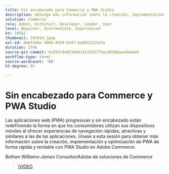 ```yaml
---
title: Sin encabezado para Commerce y PWA Studio
description: obtenga más información sobre la creación, implementación y optimización de PWA de forma rápida y rentable con PWA studio en Adobe Commerce
solution: Commerce
role: Admin, Architect, Developer, Leader, User
level: Beginner, Intermediate, Experienced
kt: 10562
thumbnail: 343814.jpeg
exl-id: dbbf34be-3009-4559-b347-ba8012323afa
duration: 2744
source-git-commit: 9a297cda953d4414131657f9ac84580aea0eabeb
workflow-type: tm+mt
source-wordcount: '80'
ht-degree: 0%

---
```


# Sin encabezado para Commerce y PWA Studio

Las aplicaciones web (PWA) progresivas y sin encabezado están redefiniendo la forma en que los consumidores utilizan sus dispositivos móviles al ofrecer experiencias de navegación rápidas, atractivas y similares a las de las aplicaciones. Únase a esta sesión para obtener más información sobre la creación, implementación y optimización de PWA de forma rápida y rentable con PWA Studio en Adobe Commerce.

*Bethan Williams-James* Consultor/Adobe de soluciones de Commerce

>[!VIDEO](https://video.tv.adobe.com/v/343814/?quality=12&learn=on)
